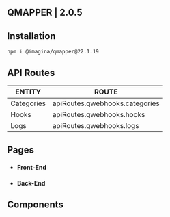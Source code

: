 ## QMAPPER | 2.0.5

## Installation

`` npm i @imagina/qmapper@22.1.19 ``

## API Routes

| ENTITY     | ROUTE                          |
|------------|--------------------------------|
| Categories | apiRoutes.qwebhooks.categories |
| Hooks      | apiRoutes.qwebhooks.hooks      |
| Logs       | apiRoutes.qwebhooks.logs       |

## Pages

- #### Front-End


- #### Back-End

## Components